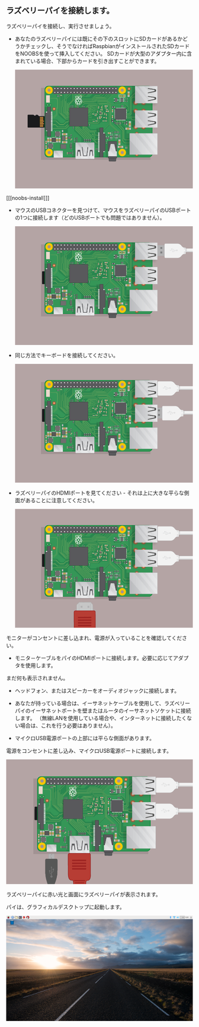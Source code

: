 ## ラズベリーパイを接続します。

ラズベリーパイを接続し、実行させましょう。

+ あなたのラズベリーパイには既にその下のスロットにSDカードがあるかどうかチェックし、そうでなければRaspbianがインストールされたSDカードをNOOBSを使って挿入してください。 SDカードが大型のアダプター内に含まれている場合、下部からカードを引き出すことができます。
    
    ![スクリーンショット](images/pi-sd.png)

[[[noobs-install]]]

+ マウスのUSBコネクターを見つけて、マウスをラズベリーパイのUSBポートの1つに接続します（どのUSBポートでも問題ではありません）。
    
    ![スクリーンショット](images/pi-mouse.png)

+ 同じ方法でキーボードを接続してください。
    
    ![スクリーンショット](images/pi-keyboard.png)

+ ラズベリーパイのHDMIポートを見てください - それは上に大きな平らな側面があることに注意してください。
    
    ![スクリーンショット](images/pi-hdmi.png)

モニターがコンセントに差し込まれ、電源が入っていることを確認してください。

+ モニタ－ケーブルをパイのHDMIポートに接続します。必要に応じてアダプタを使用します。

まだ何も表示されません。

+ ヘッドフォン、またはスピーカーをオーディオジャックに接続します。

+ あなたが持っている場合は、イーサネットケーブルを使用して、ラズベリーパイのイーサネットポートを壁またはルータのイーサネットソケットに接続します。 （無線LANを使用している場合や、インターネットに接続したくない場合は、これを行う必要はありません）。

+ マイクロUSB電源ポートの上部には平らな側面があります。

電源をコンセントに差し込み、マイクロUSB電源ポートに接続します。

![スクリーンショット](images/pi-power.png)

ラズベリーパイに赤い光と画面にラズベリーパイが表示されます。

パイは、グラフィカルデスクトップに起動します。

![スクリーンショット](images/pi-desktop.png)